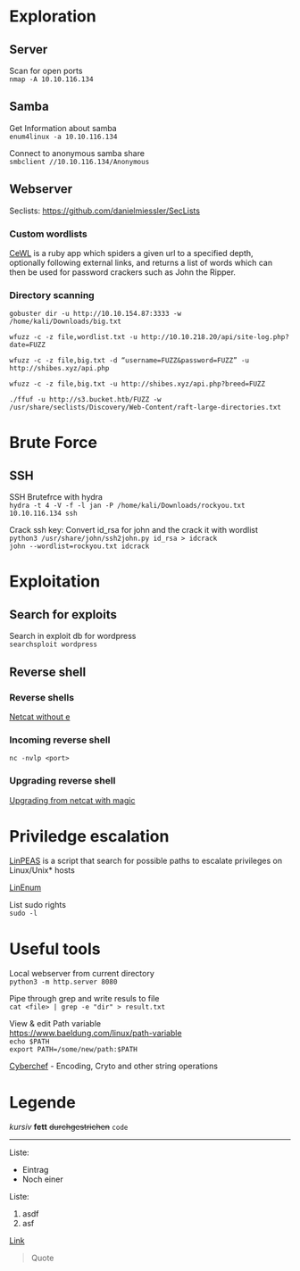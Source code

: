 # Exploration

## Server

Scan for open ports  
`nmap -A 10.10.116.134`

## Samba

Get Information about samba  
`enum4linux -a 10.10.116.134`

Connect to anonymous samba share  
`smbclient //10.10.116.134/Anonymous`

## Webserver

Seclists: <https://github.com/danielmiessler/SecLists>

### Custom wordlists

[CeWL](https://tools.kali.org/password-attacks/cewl) is a ruby app which spiders a given url to a specified depth, optionally following external links, and returns a list of words which can then be used for password crackers such as John the Ripper.

### Directory scanning

`gobuster dir -u http://10.10.154.87:3333 -w /home/kali/Downloads/big.txt`

`wfuzz -c -z file,wordlist.txt -u http://10.10.218.20/api/site-log.php?date=FUZZ`

`wfuzz -c -z file,big.txt -d “username=FUZZ&password=FUZZ” -u http://shibes.xyz/api.php`

`wfuzz -c -z file,big.txt -u http://shibes.xyz/api.php?breed=FUZZ`

`./ffuf -u http://s3.bucket.htb/FUZZ -w /usr/share/seclists/Discovery/Web-Content/raft-large-directories.txt`

# Brute Force

## SSH

SSH Brutefrce with hydra  
`hydra -t 4 -V -f -l jan -P /home/kali/Downloads/rockyou.txt 10.10.116.134 ssh`

Crack ssh key: Convert id_rsa for john and the crack it with wordlist  
`python3 /usr/share/john/ssh2john.py id_rsa > idcrack`  
`john --wordlist=rockyou.txt idcrack`

# Exploitation

## Search for exploits

Search in exploit db for wordpress  
`searchsploit wordpress`

## Reverse shell

### Reverse shells

[Netcat without e](https://medium.com/@shadowslayerqwerty/creating-a-netcat-reverse-shell-without-e-89b45134de99)

### Incoming reverse shell

`nc -nvlp <port>`

### Upgrading reverse shell

[Upgrading from netcat with magic](https://blog.ropnop.com/upgrading-simple-shells-to-fully-interactive-ttys/)

# Priviledge escalation

[LinPEAS](https://github.com/carlospolop/privilege-escalation-awesome-scripts-suite/tree/master/linPEAS) is a script that search for possible paths to escalate privileges on Linux/Unix* hosts

[LinEnum](https://github.com/rebootuser/LinEnum)

List sudo rights  
`sudo -l`

# Useful tools

Local webserver from current directory  
`python3 -m http.server 8080`

Pipe through grep and write resuls to file  
`cat <file> | grep -e "dir" > result.txt`  

View & edit Path variable  
<https://www.baeldung.com/linux/path-variable>  
`echo $PATH`  
`export PATH=/some/new/path:$PATH`  

[Cyberchef](https://gchq.github.io/CyberChef/) - Encoding, Cryto and other string operations

# Legende

_kursiv_
**fett**
~~durchgestrichen~~
`code`

---

Liste:

* Eintrag
* Noch einer

Liste:

1. asdf
2. asf

[Link](http://example.com)

> Quote

